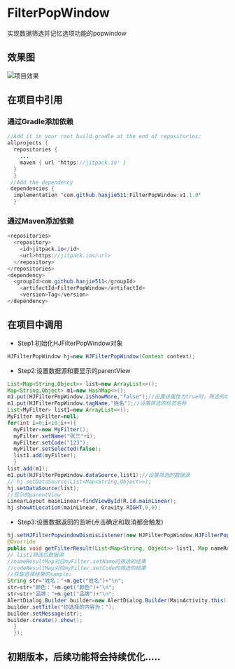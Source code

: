# FilterPopWindow
实现数据筛选并记忆选项功能的popwindow
## 效果图  
![项目效果](https://hanjie-oos.oss-cn-shenzhen.aliyuncs.com/MyVideo_4.gif)  
## 在项目中引用
### 通过Gradle添加依赖  
```java  
//Add it in your root build.gradle at the end of repositories:  
allprojects {
  repositories {
    ...
    maven { url 'https://jitpack.io' }
  }
  }
 //Add the dependency
 dependencies {
  implementation 'com.github.hanjie511:FilterPopWindow:v1.1.0'
  }  
```  
### 通过Maven添加依赖  
```java  
<repositories>
  <repository>
    <id>jitpack.io</id>
    <url>https://jitpack.io</url>
  </repository>
</repositories>  
<dependency>
  <groupId>com.github.hanjie511</groupId>
    <artifactId>FilterPopWindow</artifactId>
    <version>Tag</version>
</dependency>  
```  
## 在项目中调用  
* Step1:初始化HJFilterPopWindow对象  
```java  
HJFilterPopWindow hj=new HJFilterPopWindow(Context context);  
```  
* Step2:设置数据源和要显示的parentView  
```java  
List<Map<String,Object>> list=new ArrayList<>();
Map<String,Object> m1=new HashMap<>();
m1.put(HJFilterPopWindow.isShowMore,"false");//设置该属性为true时，筛选的项会全部展开并显示，为false时，筛选的项最多只显示4项。
m1.put(HJFilterPopWindow.tagName,"姓名");//设置筛选的标签名称
List<MyFilter> list1=new ArrayList<>();
MyFilter myFilter=null;
for(int i=0;i<10;i++){
  myFilter=new MyFilter();
  myFilter.setName("张三"+i);
  myFilter.setCode("123");
  myFilter.setSelected(false);
  list1.add(myFilter);
  }
list.add(m1);
m1.put(HJFilterPopWindow.dataSource,list1);//设置筛选的数据源
// hj.setDataSource(List<Map<String,Object>>);
hj.setDataSource(list);
//显示的parentView
LinearLayout mainLinear=findViewById(R.id.mainLinear);
hj.showAtLocation(mainLinear, Gravity.RIGHT,0,0);
```  
* Step3:设置数据返回的监听(点击确定和取消都会触发)  
```java  
hj.setHJFilterPopwindowDismisListener(new HJFilterPopWindow.HJFilterPopwindowDismisListener() {
@Override
public void getFilterResult(List<Map<String, Object>> list1, Map nameResultMap,Map codeResultMap) {
// list1筛选后数据源
//nameResultMap对应myFilter.setName的筛选的结果
//codeResultMap对应myFilter.setCode的筛选的结果
//获取选择结果的sample:
String str="姓名："+m.get("姓名")+"\n";
str=str+"颜色："+m.get("颜色")+"\n";
str=str+"品牌："+m.get("品牌")+"\n";
AlertDialog.Builder builder=new AlertDialog.Builder(MainActivity.this);
builder.setTitle("你选择的内容为：");
builder.setMessage(str);
builder.create().show();
  }
  });  
```  
## 初期版本，后续功能将会持续优化.....
